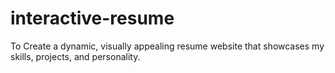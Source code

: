 # interactive-resume
To Create a dynamic, visually appealing resume website that showcases my skills, projects, and personality.
